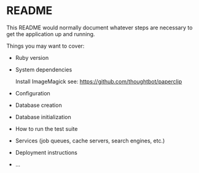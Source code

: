 # README

This README would normally document whatever steps are necessary to get the
application up and running.

Things you may want to cover:

* Ruby version

* System dependencies

	Install ImageMagick
	see: https://github.com/thoughtbot/paperclip

* Configuration

* Database creation

* Database initialization

* How to run the test suite

* Services (job queues, cache servers, search engines, etc.)

* Deployment instructions

* ...
